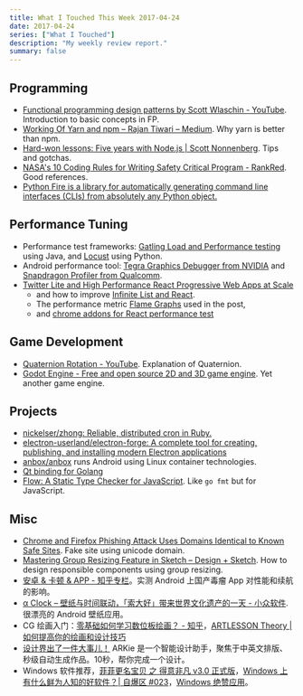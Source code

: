 ```yaml
---
title: What I Touched This Week 2017-04-24
date: 2017-04-24
series: ["What I Touched"]
description: "My weekly review report."
summary: false
---
```


## Programming

- [Functional programming design patterns by Scott Wlaschin - YouTube][1]. Introduction to basic concepts in FP.
- [Working Of Yarn and npm – Rajan Tiwari – Medium][2]. Why yarn is better than npm.
- [Hard-won lessons: Five years with Node.js | Scott Nonnenberg][3]. Tips and gotchas.
- [NASA's 10 Coding Rules for Writing Safety Critical Program - RankRed][4]. Good references.
- [Python Fire is a library for automatically generating command line interfaces (CLIs) from absolutely any Python object.][5]

## Performance Tuning

- Performance test frameworks: [Gatling Load and Performance testing][6] using Java, and [Locust][7] using Python.
- Android performance tool: [Tegra Graphics Debugger from NVIDIA][8] and [Snapdragon Profiler from Qualcomm][9].
- [Twitter Lite and High Performance React Progressive Web Apps at Scale][10]
	- and how to improve [Infinite List and React][11].
	- The performance metric [Flame Graphs][12] used in the post,
	- and [chrome addons for React performance test][13]

## Game Development

- [Quaternion Rotation - YouTube][14]. Explanation of Quaternion.
- [Godot Engine - Free and open source 2D and 3D game engine][15]. Yet another game engine.

<!--more-->

## Projects

- [nickelser/zhong: Reliable, distributed cron in Ruby.][16]
- [electron-userland/electron-forge: A complete tool for creating, publishing, and installing modern Electron applications][17]
- [anbox/anbox][18] runs Android using Linux container technologies. 
- [Qt binding for Golang][19]
- [Flow: A Static Type Checker for JavaScript][20]. Like `go fmt` but for JavaScript.

## Misc

- [Chrome and Firefox Phishing Attack Uses Domains Identical to Known Safe Sites][21]. Fake site using unicode domain.
- [Mastering Group Resizing Feature in Sketch – Design + Sketch][22]. How to design responsible components using group resizing.
- [安卓 & 卡顿 & APP - 知乎专栏][23]。实测 Android 上国产毒瘤 App 对性能和续航的影响。
- [α Clock – 壁纸与时间联动，「索大好」带来世界文化遗产的一天 - 小众软件][24]. 很漂亮的 Android 壁纸应用。
- CG 绘画入门：[零基础如何学习数位板绘画？ - 知乎][25]，[ARTLESSON Theory | 如何提高你的绘画和设计技巧][26]
- [设计界出了一件大事儿！][27] ARKie 是一个智能设计助手，聚焦于中英文排版、秒级自动生成作品。10秒，帮你完成一个设计。
- Windows 软件推荐，[菲菲更名宝贝 之 得意非凡 v3.0 正式版][28]，[Windows 上有什么鲜为人知的好软件？| 自爆区 #023][29]，[Windows 绝赞应用][30]。

[1]:	https://www.youtube.com/watch?v=E8I19uA-wGY
[2]:	https://medium.com/@trojanh/working-of-yarn-and-npm-974b79f10341
[3]:	https://blog.scottnonnenberg.com/hard-won-lessons-five-years-with-node-js/?utm_content=buffer0aa3b&utm_medium=social&utm_source=twitter.com&utm_campaign=buffer
[4]:	http://www.rankred.com/nasa-coding-rules/
[5]:	https://github.com/google/python-fire
[6]:	http://gatling.io/
[7]:	http://locust.io/
[8]:	https://developer.nvidia.com/tegra-graphics-debugger
[9]:	https://developer.qualcomm.com/software/snapdragon-profiler
[10]:	https://medium.com/@paularmstrong/twitter-lite-and-high-performance-react-progressive-web-apps-at-scale-d28a00e780a3
[11]:	https://itsze.ro/blog/2017/04/09/infinite-list-and-react.html?utm_content=buffer7c399&utm_medium=social&utm_source=twitter.com&utm_campaign=buffer
[12]:	http://www.brendangregg.com/flamegraphs.html
[13]:	https://github.com/crysislinux/chrome-react-perf
[14]:	https://www.youtube.com/watch?v=4mXL751ko0w
[15]:	https://godotengine.org/
[16]:	https://github.com/nickelser/zhong
[17]:	https://github.com/electron-userland/electron-forge
[18]:	https://github.com/anbox/anbox
[19]:	https://therecipe.github.io/qt/
[20]:	https://flow.org/
[21]:	https://www.wordfence.com/blog/2017/04/chrome-firefox-unicode-phishing/?utm_content=buffer1f325&utm_medium=social&utm_source=twitter.com&utm_campaign=buffer
[22]:	https://medium.com/sketch-app-sources/mastering-group-resizing-feature-in-sketch-38266286155
[23]:	https://zhuanlan.zhihu.com/p/26263557?hmsr=toutiao.io&utm_content=buffer6e955&utm_medium=social&utm_source=twitter.com&utm_campaign=buffer
[24]:	http://www.appinn.com/sony-clock-for-android/?utm_content=bufferc702b&utm_medium=social&utm_source=twitter.com&utm_campaign=buffer
[25]:	https://www.zhihu.com/question/21312624
[26]:	https://www.douban.com/note/380163098/
[27]:	http://mp.weixin.qq.com/s/uQjAbLVQn8LXvkijuJJsrg?utm_content=buffere15a1&utm_medium=social&utm_source=twitter.com&utm_campaign=buffer
[28]:	http://www.ffhome.com/works/1406.html
[29]:	http://mp.weixin.qq.com/s?__biz=MjM5MjAyNDUyMA==&mid=2650498413&idx=1&sn=1b15a76bc3b5e43e96b19a975ac56c05&chksm=bea357ca89d4dedcf2f3a85b191c014b06fec0a99527a581a27836d5f8db734169c1e45fc7cb&scene=27&utm_content=bufferfb692&utm_medium=social&utm_source=twitter.com&utm_campaign=buffer#wechat_redirect
[30]:	https://emlvirus.gitbooks.io/windows-apps-that-amaze-us/content/

